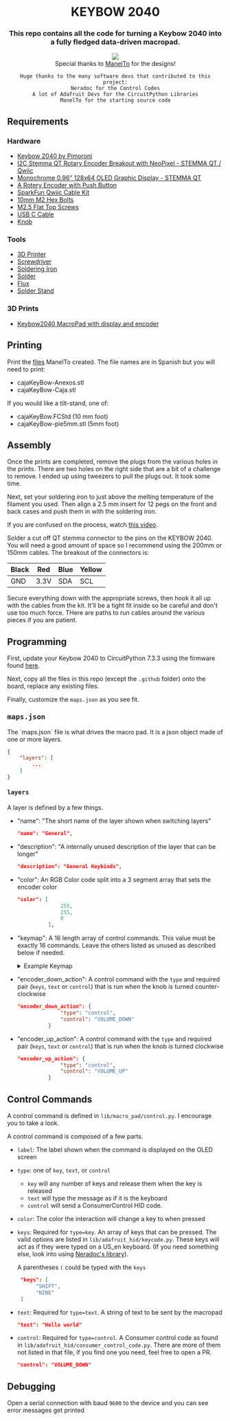 
<Center>
<h1>KEYBOW 2040</h1>
<h3>This repo contains all the code for turning a Keybow 2040 into a fully fledged data-driven macropad.</h3>
    <div>
        <img src="./.github/img.jpg"/>
    </div>
    Special thanks to <a href= "https://www.printables.com/social/1358-manelto/models">ManelTo</a> for the designs!

    Huge thanks to the many software devs that contributed to this project:
    Neradoc for the Control Codes
    A lot of Adafruit Devs for the CircuitPython Libraries
    ManelTo for the starting source code
</Center>

<h2>Requirements</h2>

### Hardware
- [Keybow 2040 by Pimoroni](https://shop.pimoroni.com/products/keybow-2040?variant=32399559589971)
- [I2C Stemma QT Rotary Encoder Breakout with NeoPixel - STEMMA QT / Qwiic](https://www.adafruit.com/product/4991)
- [Monochrome 0.96" 128x64 OLED Graphic Display - STEMMA QT](https://www.adafruit.com/product/326)
- [A Rotery Encoder with Push Button](https://www.adafruit.com/product/377)
- [SparkFun Qwiic Cable Kit](https://www.sparkfun.com/products/15081)
- [10mm M2 Hex Bolts](https://www.amazon.com/dp/B07W5HBRMP)
- [M2.5 Flat Top Screws](https://www.amazon.com/dp/B089QX453K)
- [USB C Cable](https://pine64.com/product/usb-type-c-to-usb-type-c-silicone-power-charging-cable-1-5-meter-length/)
- [Knob](https://www.alibaba.com/product-detail/Factory-machinig-solid-anodized-aluminum-knurled_62498933495.html?spm=a2700.galleryofferlist.normal_offer.d_title.f19016dbZNflhI)

### Tools
- [3D Printer](https://www.creality3dofficial.com/products/official-creality-ender-3-3d-printer)
- [Screwdriver](https://www.ifixit.com/products/repair-business-toolkit)
- [Soldering Iron](https://pine64.com/product/pinecil-smart-mini-portable-soldering-iron/)
- [Solder](https://www.microcenter.com/product/659263/chip-quick-solder-wire-no-clean-0020-1-oz)
- [Flux](https://www.microcenter.com/product/657250/caig-laboratories-deoxit-brand-no-clean-rma-soldering-flux-in-syringe-applicator)
- [Solder Stand](https://www.microcenter.com/product/659033/eclipse-enterprise-mini-soldering-stand-with-sponge)

### 3D Prints
- [Keybow2040 MacroPad with display and encoder](https://www.printables.com/model/228327-keybow2040-macropad-with-display-and-encoder)


<h2>Printing</h2>

Print the [files](https://www.printables.com/model/228327-keybow2040-macropad-with-display-and-encoder/files) ManelTo created. The file names are in Spanish but you will need to print:

- cajaKeyBow-Anexos.stl
- cajaKeyBow-Caja.stl

If you would like a tilt-stand, one of:

- cajaKeyBow.FCStd (10 mm foot)
- cajaKeyBow-pie5mm.stl (5mm foot)

<h2>Assembly</h2>

Once the prints are completed, remove the plugs from the various holes in the prints. There are two holes on the right side that are a bit of a challenge to remove. I ended up using tweezers to pull the plugs out. It took some time. 

Next, set your soldering iron to just above the melting temperature of the filament you used. Then align a 2.5 mm insert for 12 pegs on the front and back cases and push them in with the soldering iron.

If you are confused on the process, watch [this video](https://www.youtube.com/watch?v=ba4TdnjzdjI).

Solder a cut off QT stemma connector to the pins on the KEYBOW 2040. You will need a good amount of space so I recommend using the 200mm or 150mm cables. The breakout of the connectors is:

| Black | Red | Blue | Yellow |
| ----- | --- | ---- | ------ |
GND | 3.3V | SDA | SCL

Secure everything down with the appropriate screws, then hook it all up with the cables from the kit. It'll be a tight fit inside so be careful and don't use too much force. THere are paths to run cables around the various pieces if you are patient.

<h2>Programming</h2>

First, update your Keybow 2040 to CircuitPython 7.3.3 using the firmware found [here](https://circuitpython.org/board/pimoroni_keybow2040/).

Next, copy all the files in this repo (except the `.github` folder) onto the board, replace any existing files. 

Finally, customize the `maps.json` as you see fit. 


<h3><kbd>maps.json</kbd></h3>
The `maps.json` file is what drives the macro pad. It is a json object made of one or more layers. 

```json
{
    "layers": [
        ...
    ]
}
```

<h4><kbd>layers</kbd></h4>
A layer is defined by a few things.

- "name": "The short name of the layer shown when switching layers"
  ```json
  "name": "General",
  ```
- "description": "A internally unused description of the layer that can be longer"
  ```json
  "description": "General Keybinds",
  ```
- "color": An RGB Color code split into a 3 segment array that sets the encoder color
  ```json
  "color": [
                255,
                255,
                0
            ],
  ```
- "keymap": A 16 length array of control commands. This value must be exactly 16 commands. Leave the others listed as unused as described below if needed.
    <details>
    <summary>
    Example Keymap
    </summary>

    ```json
    "keymap": [
                    {
                        "label": "Ins.",
                        "type":"key",
                        "keys": [
                            "INSERT"
                        ],
                        "color": [ 0, 0 , 255]
                    },
                    {
                        "label": "Home",
                        "type":"key",
                        "keys": [
                            "HOME"
                        ]
                        ,
                        "color": [ 0, 0 , 255]
                    },
                    {
                        "label": "PgUp",
                        "type":"key",
                        "keys": [
                            "PAGE_UP"
                        ],
                        "color": [ 0, 0 , 255]
                    },
                    {
                        "label": "()",
                        "type": "text",
                        "text": "()",
                        "color": [ 255, 0, 0]
                    },
                    {
                        "label": "Del",
                        "type": "key",
                        "keys": [
                            "DELETE"
                        ],
                        "color": [ 0, 0 , 255]
                    },
                    {
                        "label": "End",
                        "type": "key",
                        "keys": [
                            "END"
                        ],
                        "color": [ 0, 0, 255]
                    },
                    {
                        "label": "PgDn",
                        "type": "key",
                        "keys": [
                            "PAGE_DOWN"
                        ],
                        "color": [ 0, 0 , 255]
                    },
                    {
                        "label": "Win",
                        "type": "key",
                        "keys": [
                            "GUI"
                        ],
                        "color": [ 0, 0 , 255]
                    },
                    {
                        "label": "Ctrl",
                        "type": "key",
                        "keys": [
                            "CONTROL"
                        ],
                        "color": [ 0, 0 , 255]
                    },
                    {
                        "label": "Alt",
                        "type": "key",
                        "keys": [
                            "ALT"
                        ],
                        "color": [ 0, 0, 255]
                    },
                    {
                        "label": "ArrUp",
                        "type": "key",
                        "keys": [
                            "UP_ARROW"
                        ],
                        "color": [ 255, 255, 255]
                    },
                    {
                        "label": "Pause",
                        "type": "key",
                        "keys": [
                            "PAUSE"
                        ],
                        "color": [ 0, 0, 255]
                    },
                    {
                        "label": "Shift",
                        "type": "key",
                        "keys": [
                            "SHIFT"
                        ],
                        "color": [ 0, 0, 255]
                    },
                    {
                        "label": "LftAr",
                        "type": "key",
                        "keys": [
                            "LEFT_ARROW"
                        ],
                        "color": [ 255, 255, 255]
                    },
                    {
                        "label": "DwnAr",
                        "type": "key",
                        "keys": [
                            "DOWN_ARROW"
                        ],
                        "color": [ 255, 255, 255]
                    },
                    {
                        "label": "RigAr",
                        "type": "key",
                        "keys": [
                            "RIGHT_ARROW"
                        ],
                        "color": [ 255, 255, 255]
                    }
                ],
    ```
    </details>

- "encoder_down_action": A control command with the `type` and required pair (`keys`, `text` or `control`) that is run when the knob is turned counter-clockwise
  ```json
  "encoder_down_action": {
                "type": "control",
                "control": "VOLUME_DOWN"
            }
  ```

- "encoder_up_action": A control command with the `type` and required pair (`keys`, `text` or `control`) that is run when the knob is turned clockwise
  ```json
  "encoder_up_action": {
                "type": "control",
                "control": "VOLUME_UP"
            }
  ```

## Control Commands
A control command is defined in `lib/macro_pad/control.py`. I encourage you to take a look. 

A control command is composed of a few parts.

- `label`: The label shown when the command is displayed on the OLED screen
- `type`: one of `key`, `text`, or `control`
  - `key` will any number of keys and release them when the key is released
  - `text` will type the message as if it is the keyboard
  - `control` will send a ConsumerControl HID code.
- `color`: The color the interaction will change a key to when pressed
- `keys`: Required for `type=key`. An array of keys that can be pressed. The valid options are listed in `lib/adafruit_hid/keycode.py`. These keys will act as if they were typed on a US_en keyboard. (If you need something else, look into using [Neradoc's library](https://github.com/Neradoc/Circuitpython_Keyboard_Layouts)).

  A parentheses `(` could be typed with the `keys`
  ```json
   "keys": [
        "SHIFT",
        "NINE"
   ]
  ```
- `text`: Required for `type=text`. A string of text to be sent by the macropad
  ```json
  "text": "Hello world"
  ```
- `control`: Required for `type=control`. A Consumer control code as found in `lib/adafruit_hid/consumer_control_code.py`. There are more of them not listed in that file, if you find one you need, feel free to open a PR.
  ```json
  "control": "VOLUME_DOWN"
  ```


## Debugging
Open a serial connection with baud `9600` to the device and you can see error messages get printed 